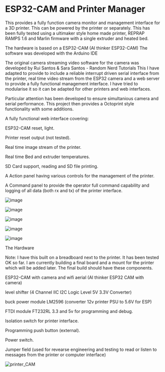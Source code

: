 # ESP32-CAM and Printer Manager
This provides a fully function camera monitor and management interface for a 3D printer. This can be powered by the printer or separately. 
This has been fully tested using a ultimaker style home made printer, REPRAP RAMPS 1.6 and Marlin firmware with a single extruder and heated bed.

The hardware is based on a ESP32-CAM (AI thinker ESP32-CAM)
The software was developed with the Arduino IDE

The original camera streaming video software for the camera was developed by Rui Santos & Sara Santos - Random Nerd Tutorials
This I have adapted to provide to include a reliable interrupt driven serial interface from the printer, real time video stream from the ESP32 camera and a web server to provide a fully functional management interface. I have tried to modularise it so it can be adapted for other printers and web interfaces.

Particular attention has been developed to ensure simultanious camera and serial performance. This project then provides a Octoprint style functionality with some additions.

A fully functional web interface covering:

ESP32-CAM reset, light.

Printer reset output (not tested).

Real time image stream of the printer.

Real time Bed and extruder temperatures.

SD Card support, reading and SD file printing.

A Action panel having various controls for the management of the printer.

A Command panel to provide the operator full command capability and logging of all data (both rx and tx) of the printer interface.


![image](https://github.com/user-attachments/assets/0709e7e8-839d-4ccd-827f-a204b7d65628)

![image](https://github.com/user-attachments/assets/94c114ee-b2b1-4910-8ae4-ca88eb97109d)

![image](https://github.com/user-attachments/assets/c8e6b942-5034-4add-bb6d-6c5964714379)

![image](https://github.com/user-attachments/assets/6e8e5a1c-002c-4417-a191-8a3f0504961b)

![image](https://github.com/user-attachments/assets/f73917e0-b846-48fd-b1d5-55e15f40fcf3)


The Hardware

Note: I have this built on a breadboard next to the printer. It has been tested OK so far. I am currently building a final board and a mount for the printer which will be added later. The final build should have these components.

ESP32-CAM with camera and wifi aerial (AI thinker ESP32 CAM with camera)

level shifter (4 Channel IIC I2C Logic Level 5V 3.3V Converter)

buck power module LM2596 (converter 12v printer PSU to 5.6V for ESP)

FTDI module FT232RL 3.3 and 5v for programming and debug.

Isolation switch for printer interface.

Programming push button (external).

Power switch.

Jumper field (used for revearse engineering and testing to read or listen to messages from the printer or computer interface)


![printer_CAM](https://github.com/user-attachments/assets/0f339c00-12bf-4e90-a097-c10990f55b1b)



